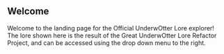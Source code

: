 ## Welcome

Welcome to the landing page for the Official UnderwOtter Lore explorer! The lore shown here is the result of the Great UnderwOtter Lore Refactor Project, and can be accessed using the drop down menu to the right.
